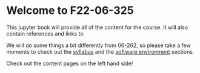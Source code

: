 # Welcome to F22-06-325

This jupyter book will provide all of the content for the course. It will also contain references and links to 

We will do some things a bit differently from 06-262, so please take a few moments to check out the [syllabus](syllabus.html) and the [software environment](software.html) sections. 

Check out the content pages on the left hand side!